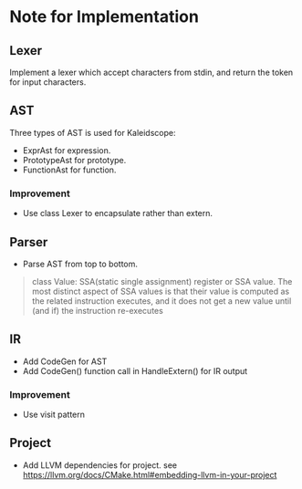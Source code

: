 # Note for Implementation
## Lexer
Implement a lexer which accept characters from stdin, and return the token for input characters.

## AST
Three types of AST is used for Kaleidscope:  
* ExprAst for expression. 
* PrototypeAst for prototype.
* FunctionAst for function.

### Improvement
* Use class Lexer to encapsulate rather than extern.


## Parser
* Parse AST from top to bottom.
> class Value: SSA(static single assignment) register or SSA value.
> The most distinct aspect of SSA values is that their value is computed as the related instruction executes, and it does not get a new value until (and if) the instruction re-executes

## IR
* Add CodeGen for AST
* Add CodeGen() function call in HandleExtern() for IR output


### Improvement
* Use visit pattern

## Project
* Add LLVM dependencies for project. see https://llvm.org/docs/CMake.html#embedding-llvm-in-your-project